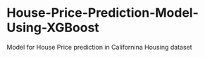 # House-Price-Prediction-Model-Using-XGBoost
Model for House Price prediction in Californina Housing dataset
